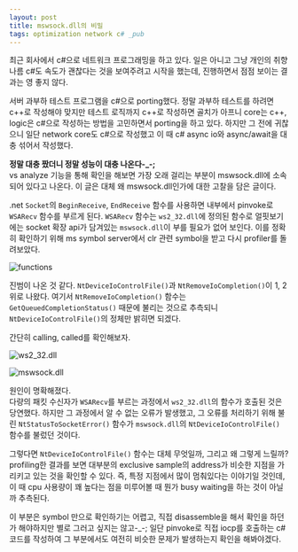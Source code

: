 ```yaml
---
layout: post
title: mswsock.dll의 비밀
tags: optimization network c# _pub
---
```


최근 회사에서 c#으로 네트워크 프로그래밍을 하고 있다. 일은 아니고 그냥 개인의 취향
나름 c#도 속도가 괜찮다는 것을 보여주려고 시작을 했는데, 진행하면서 점점 보이는 결과는 영 좋지 않다.

서버 과부하 테스트 프로그램을 c#으로 porting했다. 정말 과부하 테스트를 하려면 c++로 작성해야 맞지만 테스트 로직까지 c++로 작성하면 골치가 아프니 core는 c++, logic은 c#으로 작성하는 방법을 고민하면서 porting을 하고 있다. 하지만 그 전에 귀찮으니 일단 network core도 c#으로 작성했고 이 때 c# async io와 async/await을 대충 섞어서 작성했다.

**정말 대충 짰더니 정말 성능이 대충 나온다-_-;**  
vs analyze 기능을 통해 확인을 해보면 가장 오래 걸리는 부분이 mswsock.dll에 소속되어 있다고 나온다. 이 글은 대체 왜 mswsock.dll인가에 대한 고찰을 담은 글이다.

.net `Socket`의 `BeginReceive`, `EndReceive` 함수를 사용하면 내부에서 pinvoke로 `WSARecv` 함수를 부르게 된다. `WSARecv` 함수는 `ws2_32.dll`에 정의된 함수로 얼핏보기에는 socket 확장 api가 담겨있는 `mswsock.dll`이 부를 필요가 없어 보인다. 이를 정확히 확인하기 위해 ms symbol server에서 clr 관련 symbol을 받고 다시 profiler를 돌려보았다.

![functions]({{site.url}}/images/mswsock_secret_functions.png)

진범이 나온 것 같다. `NtDeviceIoControlFile()`과 `NtRemoveIoCompletion()`이 1, 2위로 나왔다. 여기서 `NtRemoveIoCompletion()` 함수는 `GetQueuedCompletionStatus()` 때문에 불리는 것으로 추측되니 `NtDeviceIoControlFile()`의 정체만 밝히면 되겠다.

간단히 calling, called를 확인해보자.

![ws2_32.dll]({{site.url}}/images/mswsock_secret_ws2_32_dll.png)

![mswsock.dll]({{site.url}}/images/mswsock_secret_mswsock_dll.png)

원인이 명확해졌다.  
다량의 패킷 수신자가 `WSARecv`를 부르는 과정에서 `ws2_32.dll`의 함수가 호출된 것은 당연했다. 하지만 그 과정에서 알 수 없는 오류가 발생했고, 그 오류를 처리하기 위해 불린 `NtStatusToSocketError()` 함수가 `mswsock.dll`의 `NtDeviceIoControlFile()` 함수를 불렀던 것이다.

그렇다면 `NtDeviceIoControlFile()` 함수는 대체 무엇일까, 그리고 왜 그렇게 느릴까?  
profiling한 결과를 보면 대부분의 exclusive sample의 address가 비슷한 지점을 가리키고 있는 것을 확인할 수 있다. 즉, 특정 지점에서 많이 멈춰있다는 이야기일 것인데, 이 때 cpu 사용량이 꽤 높다는 점을 미루어볼 때 뭔가 busy waiting을 하는 것이 아닐까 추측된다.

이 부분은 symbol 만으로 확인하기는 어렵고, 직접 disassemble을 해서 확인을 하던가 해야하지만 별로 그러고 싶지는 않고-_-; 일단 pinvoke로 직접 iocp를 호출하는 c# 코드를 작성하여 그 부분에서도 여전히 비슷한 문제가 발생하는지 확인을 해봐야겠다.
